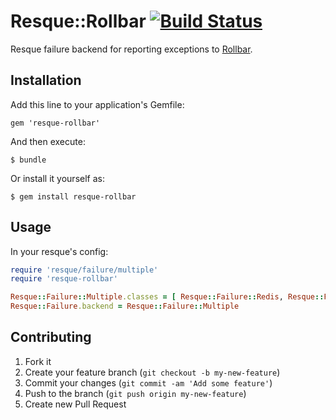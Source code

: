 # Resque::Rollbar [![Build Status](https://api.travis-ci.org/repositories/dimko/resque-rollbar.png)](https://travis-ci.org/dimko/resque-rollbar)

Resque failure backend for reporting exceptions to [Rollbar](https://rollbar.com).

## Installation

Add this line to your application's Gemfile:

    gem 'resque-rollbar'

And then execute:

    $ bundle

Or install it yourself as:

    $ gem install resque-rollbar

## Usage

In your resque's config:

```ruby
require 'resque/failure/multiple'
require 'resque-rollbar'

Resque::Failure::Multiple.classes = [ Resque::Failure::Redis, Resque::Failure::Rollbar ]
Resque::Failure.backend = Resque::Failure::Multiple
```

## Contributing

1. Fork it
2. Create your feature branch (`git checkout -b my-new-feature`)
3. Commit your changes (`git commit -am 'Add some feature'`)
4. Push to the branch (`git push origin my-new-feature`)
5. Create new Pull Request
